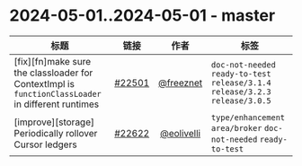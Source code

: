 # 2024-05-01..2024-05-01 - master
| 标题 | 链接 | 作者 | 标签 |
| - | :--: | :--: | - |
| [fix][fn]make sure the classloader for ContextImpl is `functionClassLoader` in different runtimes | [#22501](https://github.com/apache/pulsar/pull/22501) | [@freeznet](https://github.com/freeznet) | `doc-not-needed` `ready-to-test` `release/3.1.4` `release/3.2.3` `release/3.0.5`  | 
| [improve][storage] Periodically rollover Cursor ledgers | [#22622](https://github.com/apache/pulsar/pull/22622) | [@eolivelli](https://github.com/eolivelli) | `type/enhancement` `area/broker` `doc-not-needed` `ready-to-test`  | 
